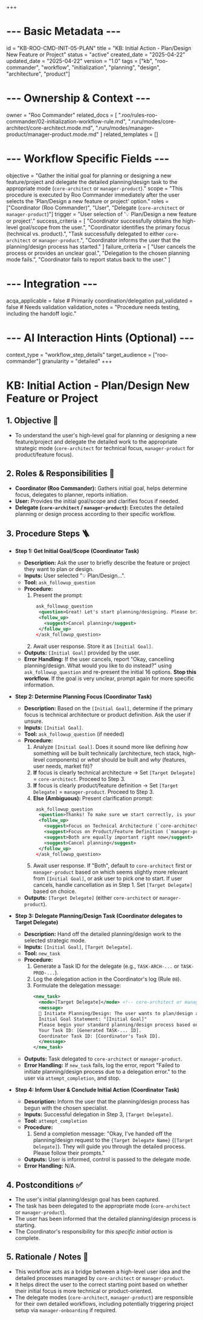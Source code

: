 +++
# --- Basic Metadata ---
id = "KB-ROO-CMD-INIT-05-PLAN"
title = "KB: Initial Action - Plan/Design New Feature or Project"
status = "active"
created_date = "2025-04-22"
updated_date = "2025-04-22"
version = "1.0"
tags = ["kb", "roo-commander", "workflow", "initialization", "planning", "design", "architecture", "product"]

# --- Ownership & Context ---
owner = "Roo Commander"
related_docs = [
    ".roo/rules-roo-commander/02-initialization-workflow-rule.md",
    ".ruru/modes/core-architect/core-architect.mode.md",
    ".ruru/modes/manager-product/manager-product.mode.md"
]
related_templates = []

# --- Workflow Specific Fields ---
objective = "Gather the initial goal for planning or designing a new feature/project and delegate the detailed planning/design task to the appropriate mode (`core-architect` or `manager-product`)."
scope = "This procedure is executed by Roo Commander immediately after the user selects the 'Plan/Design a new feature or project' option."
roles = ["Coordinator (Roo Commander)", "User", "Delegate (`core-architect` or `manager-product`)"]
trigger = "User selection of '💡 Plan/Design a new feature or project'."
success_criteria = [
    "Coordinator successfully obtains the high-level goal/scope from the user.",
    "Coordinator identifies the primary focus (technical vs. product).",
    "Task successfully delegated to either `core-architect` or `manager-product`.",
    "Coordinator informs the user that the planning/design process has started."
]
failure_criteria = [
    "User cancels the process or provides an unclear goal.",
    "Delegation to the chosen planning mode fails.",
    "Coordinator fails to report status back to the user."
]

# --- Integration ---
acqa_applicable = false # Primarily coordination/delegation
pal_validated = false # Needs validation
validation_notes = "Procedure needs testing, including the handoff logic."

# --- AI Interaction Hints (Optional) ---
context_type = "workflow_step_details"
target_audience = ["roo-commander"]
granularity = "detailed"
+++

# KB: Initial Action - Plan/Design New Feature or Project

## 1. Objective 🎯
*   To understand the user's high-level goal for planning or designing a new feature/project and delegate the detailed work to the appropriate strategic mode (`core-architect` for technical focus, `manager-product` for product/feature focus).

## 2. Roles & Responsibilities 👤
*   **Coordinator (Roo Commander):** Gathers initial goal, helps determine focus, delegates to planner, reports initiation.
*   **User:** Provides the initial goal/scope and clarifies focus if needed.
*   **Delegate (`core-architect` / `manager-product`):** Executes the detailed planning or design process according to their specific workflow.

## 3. Procedure Steps 🪜

*   **Step 1: Get Initial Goal/Scope (Coordinator Task)**
    *   **Description:** Ask the user to briefly describe the feature or project they want to plan or design.
    *   **Inputs:** User selected "💡 Plan/Design...".
    *   **Tool:** `ask_followup_question`
    *   **Procedure:**
        1.  Present the prompt:
            ```xml
             ask_followup_question
              <question>Great! Let's start planning/designing. Please briefly describe the project or feature you have in mind. What is its main purpose or goal?</question>
              <follow_up>
                <suggest>Cancel planning</suggest>
              </follow_up>
             </ask_followup_question>
            ```
        2.  Await user response. Store it as `[Initial Goal]`.
    *   **Outputs:** `[Initial Goal]` provided by the user.
    *   **Error Handling:** If the user cancels, report "Okay, cancelling planning/design. What would you like to do instead?" using `ask_followup_question` and re-present the initial 16 options. **Stop this workflow.** If the goal is very unclear, prompt again for more specific information.

*   **Step 2: Determine Planning Focus (Coordinator Task)**
    *   **Description:** Based on the `[Initial Goal]`, determine if the primary focus is technical architecture or product definition. Ask the user if unsure.
    *   **Inputs:** `[Initial Goal]`.
    *   **Tool:** `ask_followup_question` (if needed)
    *   **Procedure:**
        1.  Analyze `[Initial Goal]`. Does it sound more like defining *how* something will be built technically (architecture, tech stack, high-level components) or *what* should be built and *why* (features, user needs, market fit)?
        2.  **If** focus is clearly technical architecture -> Set `[Target Delegate]` = `core-architect`. Proceed to Step 3.
        3.  **If** focus is clearly product/feature definition -> Set `[Target Delegate]` = `manager-product`. Proceed to Step 3.
        4.  **Else (Ambiguous):** Present clarification prompt:
            ```xml
             ask_followup_question
              <question>Thanks! To make sure we start correctly, is your primary focus right now on the **technical architecture** (how it's built, technology choices) or the **product/feature definition** (what it does, user needs, market goals)?</question>
              <follow_up>
                <suggest>Focus on Technical Architecture (`core-architect`)</suggest>
                <suggest>Focus on Product/Feature Definition (`manager-product`)</suggest>
                <suggest>Both are equally important right now</suggest>
                <suggest>Cancel planning</suggest>
              </follow_up>
             </ask_followup_question>
            ```
        5.  Await user response. If "Both", default to `core-architect` first or `manager-product` based on which seems slightly more relevant from `[Initial Goal]`, or ask user to pick one to start. If user cancels, handle cancellation as in Step 1. Set `[Target Delegate]` based on choice.
    *   **Outputs:** `[Target Delegate]` (either `core-architect` or `manager-product`).

*   **Step 3: Delegate Planning/Design Task (Coordinator delegates to Target Delegate)**
    *   **Description:** Hand off the detailed planning/design work to the selected strategic mode.
    *   **Inputs:** `[Initial Goal]`, `[Target Delegate]`.
    *   **Tool:** `new_task`
    *   **Procedure:**
        1.  Generate a Task ID for the delegate (e.g., `TASK-ARCH-...` or `TASK-PROD-...`).
        2.  Log the delegation action in the Coordinator's log (Rule `08`).
        3.  Formulate the delegation message:
            ```xml
            <new_task>
              <mode>[Target Delegate]</mode> <!-- core-architect or manager-product -->
              <message>
              🎯 Initiate Planning/Design: The user wants to plan/design a new project/feature.
              Initial Goal Statement: "[Initial Goal]"
              Please begin your standard planning/design process based on this initial goal. Gather necessary details, define scope/vision/architecture [adjust based on target delegate's role], and produce relevant artifacts (e.g., ADRs, planning docs, requirement outlines).
              Your Task ID: [Generated TASK-... ID].
              Coordinator Task ID: [Coordinator's Task ID].
              </message>
            </new_task>
            ```
    *   **Outputs:** Task delegated to `core-architect` or `manager-product`.
    *   **Error Handling:** If `new_task` fails, log the error, report "Failed to initiate planning/design process due to a delegation error." to the user via `attempt_completion`, and stop.

*   **Step 4: Inform User & Conclude Initial Action (Coordinator Task)**
    *   **Description:** Inform the user that the planning/design process has begun with the chosen specialist.
    *   **Inputs:** Successful delegation in Step 3, `[Target Delegate]`.
    *   **Tool:** `attempt_completion`
    *   **Procedure:**
        1.  Send a completion message: "Okay, I've handed off the planning/design request to the `{Target Delegate Name}` (`[Target Delegate]`). They will guide you through the detailed process. Please follow their prompts."
    *   **Outputs:** User is informed, control is passed to the delegate mode.
    *   **Error Handling:** N/A.

## 4. Postconditions ✅
*   The user's initial planning/design goal has been captured.
*   The task has been delegated to the appropriate mode (`core-architect` or `manager-product`).
*   The user has been informed that the detailed planning/design process is starting.
*   The Coordinator's responsibility for *this specific initial action* is complete.

## 5. Rationale / Notes 🤔
*   This workflow acts as a bridge between a high-level user idea and the detailed processes managed by `core-architect` or `manager-product`.
*   It helps direct the user to the correct starting point based on whether their initial focus is more technical or product-oriented.
*   The delegate modes (`core-architect`, `manager-product`) are responsible for their own detailed workflows, including potentially triggering project setup via `manager-onboarding` if required.
